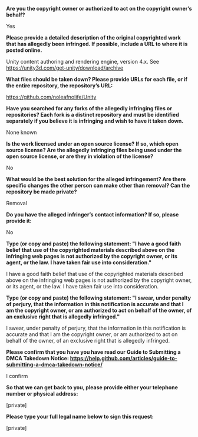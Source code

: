 **Are you the copyright owner or authorized to act on the copyright owner’s behalf?** 

Yes 

**Please provide a detailed description of the original copyrighted work that has allegedly been infringed. If possible, include a URL to where it is posted online.**

Unity content authoring and rendering engine, version 4.x. See https://unity3d.com/get-unity/download/archive

**What files should be taken down? Please provide URLs for each file, or if the entire repository, the repository’s URL:**

https://github.com/noleafnolife/Unity

**Have you searched for any forks of the allegedly infringing files or repositories? Each fork is a distinct repository and must be identified separately if you believe it is infringing and wish to have it taken down.**

None known 

**Is the work licensed under an open source license? If so, which open source license? Are the allegedly infringing files being used under the open source license, or are they in violation of the license?** 

No

**What would be the best solution for the alleged infringement? Are there specific changes the other person can make other than removal? Can the repository be made private?** 

Removal

**Do you have the alleged infringer’s contact information? If so, please provide it:** 

No

**Type (or copy and paste) the following statement: "I have a good faith belief that use of the copyrighted materials described above on the infringing web pages is not authorized by the copyright owner, or its agent, or the law. I have taken fair use into consideration."**

I have a good faith belief that use of the copyrighted materials described above on the infringing web pages is not authorized by the copyright owner, or its agent, or the law. I have taken fair use into consideration.

**Type (or copy and paste) the following statement: "I swear, under penalty of perjury, that the information in this notification is accurate and that I am the copyright owner, or am authorized to act on behalf of the owner, of an exclusive right that is allegedly infringed."**

I swear, under penalty of perjury, that the information in this notification is accurate and that I am the copyright owner, or am authorized to act on behalf of the owner, of an exclusive right that is allegedly infringed.

**Please confirm that you have you have read our Guide to Submitting a DMCA Takedown Notice: https://help.github.com/articles/guide-to-submitting-a-dmca-takedown-notice/**

I confirm

**So that we can get back to you, please provide either your telephone number or physical address:**

[private]

**Please type your full legal name below to sign this request:**

[private]
